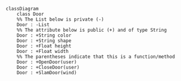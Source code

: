 <!-- 
This class diagram using Mermaid has been created
for instructional purposes. 

Explanations can be found in the comments, denoted by %%.

We bookend this file, starting with ```mermaid and ending with ```
to signify that this file uses Mermaid.
-->

```mermaid
classDiagram
    class Door
    %% The List below is private (-)
    Door : -List
    %% The attribute below is public (+) and of type String
    Door : +String color
    Door : +String shape
    Door : +Float height
    Door : +Float width
    %% The parentheses indicate that this is a function/method
    Door : +OpenDoor(user)
    Door : +CloseDoor(user)
    Door : +SlamDoor(wind)
```
